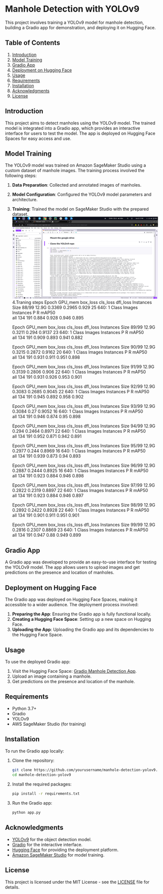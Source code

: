 # Manhole Detection with YOLOv9

This project involves training a YOLOv9 model for manhole detection, building a Gradio app for demonstration, and deploying it on Hugging Face.

## Table of Contents

1. [Introduction](#introduction)
2. [Model Training](#model-training)
3. [Gradio App](#gradio-app)
4. [Deployment on Hugging Face](#deployment-on-hugging-face)
5. [Usage](#usage)
6. [Requirements](#requirements)
7. [Installation](#installation)
8. [Acknowledgments](#acknowledgments)
9. [License](#license)

## Introduction

This project aims to detect manholes using the YOLOv9 model. The trained model is integrated into a Gradio app, which provides an interactive interface for users to test the model. The app is deployed on Hugging Face Spaces for easy access and use.

## Model Training

The YOLOv9 model was trained on Amazon SageMaker Studio using a custom dataset of manhole images. The training process involved the following steps:

1. **Data Preparation**: Collected and annotated images of manholes.
2. **Model Configuration**: Configured the YOLOv9 model parameters and architecture.
3. **Training**: Trained the model on SageMaker Studio with the prepared dataset.
 ![Example Image](images/image2.png)
4.Traning steps
   Epoch    GPU_mem   box_loss   cls_loss   dfl_loss  Instances       Size
      88/99      12.9G     0.3369     0.2965      0.929         25        640: 1
                 Class     Images  Instances          P          R      mAP50   
                   all        134        191      0.884      0.928      0.946      0.895
   

      Epoch    GPU_mem   box_loss   cls_loss   dfl_loss  Instances       Size
      89/99      12.9G     0.3211      0.294     0.9137         23        640: 1
                 Class     Images  Instances          P          R      mAP50   
                   all        134        191      0.909      0.893      0.941      0.882
   

      Epoch    GPU_mem   box_loss   cls_loss   dfl_loss  Instances       Size
      90/99      12.9G     0.3215     0.2872     0.9162         20        640: 1
                 Class     Images  Instances          P          R      mAP50   
                   all        134        191      0.931      0.911      0.951      0.898
   

      Epoch    GPU_mem   box_loss   cls_loss   dfl_loss  Instances       Size
      91/99      12.9G     0.3139     0.2806      0.906         22        640: 1
                 Class     Images  Instances          P          R      mAP50   
                   all        134        191      0.931      0.926      0.953      0.901
   

      Epoch    GPU_mem   box_loss   cls_loss   dfl_loss  Instances       Size
      92/99      12.9G     0.3083     0.2685     0.9045         22        640: 1
                 Class     Images  Instances          P          R      mAP50   
                   all        134        191      0.945      0.892      0.958      0.902
   

      Epoch    GPU_mem   box_loss   cls_loss   dfl_loss  Instances       Size
      93/99      12.9G     0.3084       0.27     0.9052         16        640: 1
                 Class     Images  Instances          P          R      mAP50   
                   all        134        191      0.946      0.874       0.95      0.898
   

      Epoch    GPU_mem   box_loss   cls_loss   dfl_loss  Instances       Size
      94/99      12.9G      0.294     0.2464     0.8971         22        640: 1
                 Class     Images  Instances          P          R      mAP50   
                   all        134        191      0.952      0.871      0.942      0.891
   

      Epoch    GPU_mem   box_loss   cls_loss   dfl_loss  Instances       Size
      95/99      12.9G     0.2977      0.244     0.8969         16        640: 1
                 Class     Images  Instances          P          R      mAP50   
                   all        134        191      0.939      0.873       0.94      0.893
   

      Epoch    GPU_mem   box_loss   cls_loss   dfl_loss  Instances       Size
      96/99      12.9G     0.2887     0.2444     0.8925         16        640: 1
                 Class     Images  Instances          P          R      mAP50   
                   all        134        191      0.923      0.884      0.946      0.898
   

      Epoch    GPU_mem   box_loss   cls_loss   dfl_loss  Instances       Size
      97/99      12.9G     0.2822     0.2319     0.8897         22        640: 1
                 Class     Images  Instances          P          R      mAP50   
                   all        134        191      0.923      0.884      0.946      0.897
   

      Epoch    GPU_mem   box_loss   cls_loss   dfl_loss  Instances       Size
      98/99      12.9G     0.2892     0.2422     0.8928         22        640: 1
                 Class     Images  Instances          P          R      mAP50   
                   all        134        191      0.901      0.911      0.951      0.901
   

      Epoch    GPU_mem   box_loss   cls_loss   dfl_loss  Instances       Size
      99/99      12.9G     0.2816     0.2307     0.8869         23        640: 1
                 Class     Images  Instances          P          R      mAP50   
                   all        134        191      0.947       0.88      0.949      0.899
   



## Gradio App

A Gradio app was developed to provide an easy-to-use interface for testing the YOLOv9 model. The app allows users to upload images and get predictions on the presence and location of manholes.

## Deployment on Hugging Face

The Gradio app was deployed on Hugging Face Spaces, making it accessible to a wider audience. The deployment process involved:

1. **Preparing the App**: Ensuring the Gradio app is fully functional locally.
2. **Creating a Hugging Face Space**: Setting up a new space on Hugging Face.
3. **Uploading the App**: Uploading the Gradio app and its dependencies to the Hugging Face Space.

## Usage

To use the deployed Gradio app:

1. Visit the Hugging Face Space: [Gradio Manhole Detection App](#).
2. Upload an image containing a manhole.
3. Get predictions on the presence and location of the manhole.

## Requirements

- Python 3.7+
- Gradio
- YOLOv9
- AWS SageMaker Studio (for training)

## Installation

To run the Gradio app locally:

1. Clone the repository:
    ```bash
    git clone https://github.com/yourusername/manhole-detection-yolov9.git
    cd manhole-detection-yolov9
    ```

2. Install the required packages:
    ```bash
    pip install -r requirements.txt
    ```

3. Run the Gradio app:
    ```bash
    python app.py
    ```

## Acknowledgments

- [YOLOv9](#) for the object detection model.
- [Gradio](https://gradio.app/) for the interactive interface.
- [Hugging Face](https://huggingface.co/) for providing the deployment platform.
- [Amazon SageMaker Studio](https://aws.amazon.com/sagemaker/studio/) for model training.

## License

This project is licensed under the MIT License - see the [LICENSE](LICENSE) file for details.
